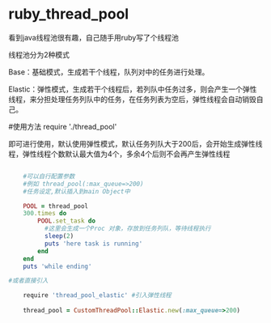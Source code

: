 # ruby_thread_pool


看到java线程池很有趣，自己随手用ruby写了个线程池


线程池分为2种模式

Base：基础模式，生成若干个线程，队列对中的任务进行处理。

Elastic：弹性模式，生成若干个线程后，若列队中任务过多，则会产生一个弹性线程，来分担处理任务列队中的任务，在任务列表为空后，弹性线程会自动销毁自己。

#使用方法
require './thread_pool'

即可进行使用，默认使用弹性模式，默认任务列队大于200后，会开始生成弹性线程，弹性线程个数默认最大值为4个，多余4个后则不会再产生弹性线程

```ruby

    #可以自行配置参数
    #例如 thread_pool(:max_queue=>200)
    #任务设定,默认插入到main Object中

    POOL = thread_pool
    300.times do
        POOL.set_task do
          #这里会生成一个Proc 对象，存放到任务列队，等待线程执行
          sleep(2)
          puts 'here task is running'
        end
    end
    puts 'while ending'

#或者直接引入

    require 'thread_pool_elastic' #引入弹性线程
    
    thread_pool = CustomThreadPool::Elastic.new(:max_queue=>200)
```

